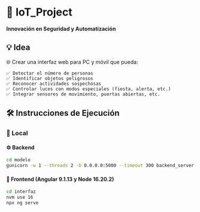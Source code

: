 # 🚀 IoT_Project  
**Innovación en Seguridad y Automatización**  

## 💡 Idea  
🌐 Crear una interfaz web para PC y móvil que pueda:  

	✅ Detectar el número de personas  
	✅ Identificar objetos peligrosos  
	✅ Reconocer actividades sospechosas  
	✅ Controlar luces con modos especiales (fiesta, alerta, etc.)  
	✅ Integrar sensores de movimiento, puertas abiertas, etc.  

## 🛠️ Instrucciones de Ejecución  

### 🔹 Local  
#### ⚙️ Backend  
```sh
cd modelo
gunicorn -w 1 --threads 2 -b 0.0.0.0:5000 --timeout 300 backend_server:app
```
#### 🎨 Frontend (Angular 9.1.13 y Node 16.20.2)
```sh
cd interfaz
nvm use 16
npx ng serve
```
